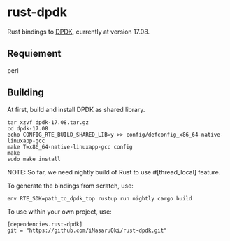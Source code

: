 # rust-dpdk

Rust bindings to [DPDK](http://dpdk.org/), currently at version 17.08.

## Requiement

perl

## Building

At first, build and install DPDK as shared library.

```
tar xzvf dpdk-17.08.tar.gz
cd dpdk-17.08
echo CONFIG_RTE_BUILD_SHARED_LIB=y >> config/defconfig_x86_64-native-linuxapp-gcc
make T=x86_64-native-linuxapp-gcc config
make
sudo make install
```

NOTE: So far, we need nightly build of Rust to use #[thread_local] feature.

To generate the bindings from scratch, use:

```
env RTE_SDK=path_to_dpdk_top rustup run nightly cargo build
```

To use within your own project, use:

```
[dependencies.rust-dpdk]
git = "https://github.com/iMasaruOki/rust-dpdk.git"
```
